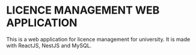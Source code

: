 # LICENCE MANAGEMENT WEB APPLICATION

This is a web application for licence management for university. It is made with ReactJS, NestJS and MySQL.
